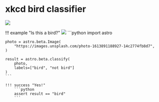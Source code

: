 # xkcd bird classifier

[![](https://imgs.xkcd.com/comics/tasks.png)](https://xkcd.com/1425/)


!!! example "Is this a bird?"
    [![](https://images.unsplash.com/photo-1613891188927-14c2774fb8d7)](https://unsplash.com/photos/green-and-black-humming-bird-eLC1Bd3PLu4)
    ```python
    import astro

    photo = astro.beta.Image(
        "https://images.unsplash.com/photo-1613891188927-14c2774fb8d7",
    )

    result = astro.beta.classify(
        photo,
        labels=["bird", "not bird"]
    )
    ```

    !!! success "Yes!"
        ```python
        assert result == "bird"
        ```